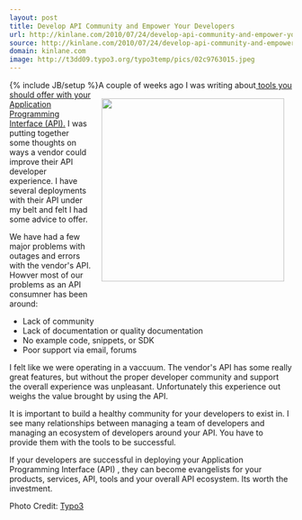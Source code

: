 ```yaml
---
layout: post
title: Develop API Community and Empower Your Developers
url: http://kinlane.com/2010/07/24/develop-api-community-and-empower-your-developers/
source: http://kinlane.com/2010/07/24/develop-api-community-and-empower-your-developers/
domain: kinlane.com
image: http://t3dd09.typo3.org/typo3temp/pics/02c9763015.jpeg
---
```

{% include JB/setup %}<a href="http://t3dd09.typo3.org/home.html" target="_blank"><img class="alignnone" style="padding: 15px;" title="Developer Community" src="http://t3dd09.typo3.org/typo3temp/pics/02c9763015.jpeg" alt="" width="325" align="right" /></a>A couple of weeks ago I was writing about<a href="http://www.kinlane.com/2010/07/tools-you-should-offer-with-your-application-program-interface-api/"> tools you should offer with your Application Programming Interface (API).</a> I was putting together some thoughts on ways a vendor could improve their API developer experience. I have several deployments with their API under my belt and felt I had some advice to offer.<p></p>
We have had a few major problems with outages and errors with the vendor's API. Howver most of our problems as an API consumner has been around:
<ul class="mainlist">
	<li>Lack of community</li>
	<li>Lack of documentation or quality documentation</li>
	<li>No example code, snippets, or SDK</li>
	<li>Poor support via email, forums</li>
</ul>
I felt like we were operating in a vaccuum. The vendor's API has some really great features, but without the proper developer community and support the overall experience was unpleasant. Unfortunately this experience out weighs the value brought by using the API.<p></p>
It is important to build a healthy community for your developers to exist in. I see many relationships between managing a team of developers and managing an ecosystem of developers around your API. You have to provide them with the tools to be successful.<p></p>
If your developers are successful in deploying your Application Programming Interface (API) , they can become evangelists for your products, services, API, tools and your overall API ecosystem. Its worth the investment.<p></p>
Photo Credit: <a href="http://t3dd09.typo3.org/home.html" target="_blank">Typo3</a>